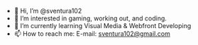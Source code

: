 - 👋 Hi, I’m @sventura102
- 👀 I’m interested in gaming, working out, and coding.
- 🌱 I’m currently learning Visual Media & Webfront Developing
- 📫 How to reach me: E-mail: sventura102@gmail.com

<!---
sventura102/sventura102 is a ✨ special ✨ repository because its `README.md` (this file) appears on your GitHub profile.
You can click the Preview link to take a look at your changes.
--->
